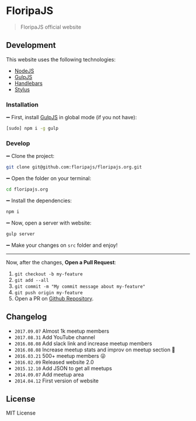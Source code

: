 # FloripaJS
> FloripaJS official website

## Development

This website uses the following technologies:
 
- [NodeJS](http://nodejs.org)
- [GulpJS](http://gulpjs.com)
- [Handlebars](http://handlebarsjs.com)
- [Stylus](http://stylus-lang.com)

### Installation

:heavy_minus_sign: First, install [GulpJS](http://gulpjs.com) in global mode (if you not have):

```bash
[sudo] npm i -g gulp
```

### Develop

:heavy_minus_sign: Clone the project:

```bash
git clone git@github.com:floripajs/floripajs.org.git
```

:heavy_minus_sign: Open the folder on your terminal:

```bash
cd floripajs.org
```

:heavy_minus_sign: Install the dependencies:

```bash
npm i
```

:heavy_minus_sign: Now, open a server with website:

```bash
gulp server
```

:heavy_minus_sign: Make your changes on `src` folder and enjoy!

***

Now, after the changes, **Open a Pull Request**:

1. `git checkout -b my-feature`
2. `git add --all`
3. `git commit -m "My commit message about my-feature"`
4. `git push origin my-feature`
5. Open a PR on [Github Repository](https://github.com/floripajs/floripajs.org).

## Changelog

- `2017.09.07` Almost 1k meetup members
- `2017.08.31` Add YouTube channel
- `2016.08.08` Add slack link and increase meetup members
- `2016.08.08` Increase meetup stats and improv on meetup section :punch:
- `2016.03.21` 500+ meetup members :stuck_out_tongue_winking_eye:
- `2016.02.09` Released website 2.0
- `2015.12.10` Add JSON to get all meetups
- `2014.09.07` Add meetup area
- `2014.04.12` First version of website

## License

MIT License



